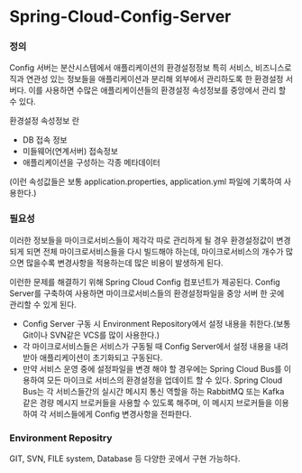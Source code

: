 # Spring-Cloud-Config-Server

### 정의

Config 서버는 분산시스템에서 애플리케이션의 환경설정정보 특히 서비스,
비즈니스로직과 연관성 있는 정보들을 애플리케이션과 분리해 외부에서 관리하도록 
한 환경설정 서버다. 이를 사용하면 수많은 애플리케이션들의 환경설정 속성정보를 중앙에서
관리 할 수 있다. 

환경설정 속성정보 란
* DB 접속 정보
* 미들웨어(연계서버) 접속정보
* 애플리케이션을 구성하는 각종 메타데이터

(이런 속성값들은 보통 application.properties, application.yml 파일에
기록하여 사용한다.)

### 필요성
이러한 정보들을 마이크로서비스들이 제각각 따로 관리하게 될 경우
환경설정값이 변경되게 되면 전체 마이크로서비스들을 다시 빌드해야 하는데,
마이크로서비스의 개수가 많으면 많을수록 변경사항을 적용하는데 많은 비용이 발생하게 된다.

이런한 문제를 해결하기 위해 Spring Cloud Config 컴포넌트가 제공된다.
Config Server를 구축하여 사용하면 마이크로서비스들의 환경설정파일을 중앙 서버 한 곳에 관리할 수 있게 된다.

* Config Server 구동 시 Environment Repository에서 설정 내용을 취한다.(보통 Git이나 SVN같은 VCS를 많이 사용한다.)
* 각 마이크로서비스들은 서비스가 구동될 때 Config Server에서 설정 내용을 내려 받아 애플리케이션이 초기화되고 구동된다.
* 만약 서비스 운영 중에 설정파일을 변경 해야 할 경우에는 Spring Cloud Bus를 이용하여 모든 마이크로 서비스의 환경설정을 업데이트 할 수 있다. 
Spring Cloud Bus는 각 서비스들간의 실시간 메시지 통신 역할을 하는 RabbitMQ 또는 Kafka 같은 경량 메시지 브로커들을 사용할 수 있도록 해주며, 이 메시지 브로커들을 이용하여 각 서비스들에게 Config 변경사항을 전파한다.


### Environment Repositry
GIT, SVN, FILE system, Database 등 다양한 곳에서 구현 가능하다.

